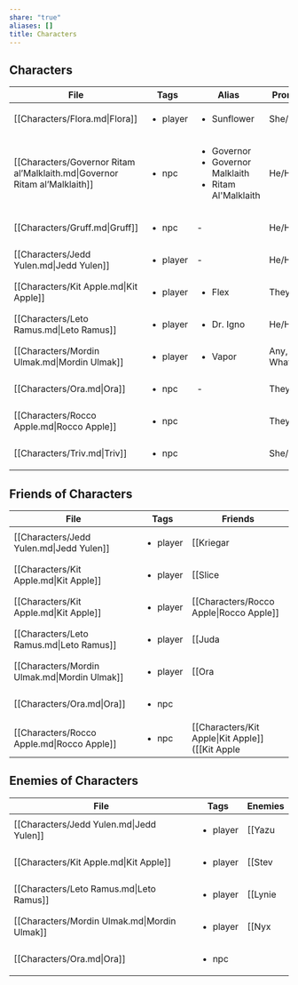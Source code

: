 ```yaml
---
share: "true"
aliases: []
title: Characters
---
```


## Characters


| File                                                                       | Tags                     | Alias                                                                            | Pronouns            | Faction         |
| -------------------------------------------------------------------------- | ------------------------ | -------------------------------------------------------------------------------- | ------------------- | --------------- |
| [[Characters/Flora.md\|Flora]]                                             | <ul><li>player</li></ul> | <ul><li>Sunflower</li></ul>                                                      | She/Her             | Rusty Nail      |
| [[Characters/Governor Ritam al’Malklaith.md\|Governor Ritam al’Malklaith]] | <ul><li>npc</li></ul>    | <ul><li>Governor</li><li>Governor Malklaith</li><li>Ritam Al'Malklaith</li></ul> | He/Him              | \-              |
| [[Characters/Gruff.md\|Gruff]]                                             | <ul><li>npc</li></ul>    | \-                                                                               | He/Him              | Ghosts          |
| [[Characters/Jedd Yulen.md\|Jedd Yulen]]                                   | <ul><li>player</li></ul> | \-                                                                               | He/Him              | Rusty Nail      |
| [[Characters/Kit Apple.md\|Kit Apple]]                                     | <ul><li>player</li></ul> | <ul><li>Flex</li></ul>                                                           | They/Them           | Rusty Nail      |
| [[Characters/Leto Ramus.md\|Leto Ramus]]                                   | <ul><li>player</li></ul> | <ul><li>Dr. Igno</li></ul>                                                       | He/Him?             | Rusty Nail      |
| [[Characters/Mordin Ulmak.md\|Mordin Ulmak]]                               | <ul><li>player</li></ul> | <ul><li>Vapor</li></ul>                                                          | Any, Sure, Whatever | Rusty Nail      |
| [[Characters/Ora.md\|Ora]]                                                 | <ul><li>npc</li></ul>    | \-                                                                               | They/Them           | Ashen Knives    |
| [[Characters/Rocco Apple.md\|Rocco Apple]]                                 | <ul><li>npc</li></ul>    | <ul></ul>                                                                        | They/Them           | House Malklaith |
| [[Characters/Triv.md\|Triv]]                                               | <ul><li>npc</li></ul>    | <ul></ul>                                                                        | She/Her             | \-              |



## Friends of Characters

| File                                         | Tags                     | Friends                                                                                                                                                            |
| -------------------------------------------- | ------------------------ | ------------------------------------------------------------------------------------------------------------------------------------------------------------------ |
| [[Characters/Jedd Yulen.md\|Jedd Yulen]]     | <ul><li>player</li></ul> | [[Kriegar|Kriegar]] (A fine blaster pistol)                                                                                                                                |
| [[Characters/Kit Apple.md\|Kit Apple]]       | <ul><li>player</li></ul> | [[Slice|Slice]] (a junkyard owner)                                                                                                                                       |
| [[Characters/Kit Apple.md\|Kit Apple]]       | <ul><li>player</li></ul> | [[Characters/Rocco Apple\|Rocco Apple]]                                                                                                                            |
| [[Characters/Leto Ramus.md\|Leto Ramus]]     | <ul><li>player</li></ul> | [[Juda|Juda]] (A doctor)                                                                                                                                                |
| [[Characters/Mordin Ulmak.md\|Mordin Ulmak]] | <ul><li>player</li></ul> | [[Ora|Ora]] (An info broker)                                                                                                                                           |
| [[Characters/Ora.md\|Ora]]                   | <ul><li>npc</li></ul>    |                                                                                                                                                                    |
| [[Characters/Rocco Apple.md\|Rocco Apple]]   | <ul><li>npc</li></ul>    | [[Characters/Kit Apple\|Kit Apple]] ([[Kit Apple|Kit Apple]]'s parent. Not on the best of terms with their kid and a bit disappointed in them. Hopes they come back to them) |


## Enemies of Characters

| File                                         | Tags                     | Enemies                            |
| -------------------------------------------- | ------------------------ | ---------------------------------- |
| [[Characters/Jedd Yulen.md\|Jedd Yulen]]     | <ul><li>player</li></ul> | [[Yazu|Yazu]] (A crooked cop)           |
| [[Characters/Kit Apple.md\|Kit Apple]]       | <ul><li>player</li></ul> | [[Stev|Stev]] (A gambler of ill repute) |
| [[Characters/Leto Ramus.md\|Leto Ramus]]     | <ul><li>player</li></ul> | [[Lynie|Lynie]] (A hospital admin)       |
| [[Characters/Mordin Ulmak.md\|Mordin Ulmak]] | <ul><li>player</li></ul> | [[Nyx|Nyx]] (A moneylender)            |
| [[Characters/Ora.md\|Ora]]                   | <ul><li>npc</li></ul>    |                                    |


